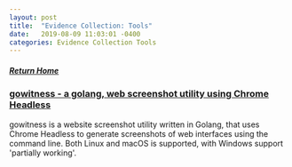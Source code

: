 ```yaml
---
layout: post
title:  "Evidence Collection: Tools"
date:   2019-08-09 11:03:01 -0400
categories: Evidence Collection Tools
---
```

##### [Return Home](https://thegetch.github.io/penetration/testing/resources/2019/08/09/Home/)

### [gowitness - a golang, web screenshot utility using Chrome Headless](https://github.com/sensepost/gowitness)

gowitness is a website screenshot utility written in Golang, that uses Chrome Headless to generate screenshots of web interfaces using the command line. Both Linux and macOS is supported, with Windows support 'partially working'.
